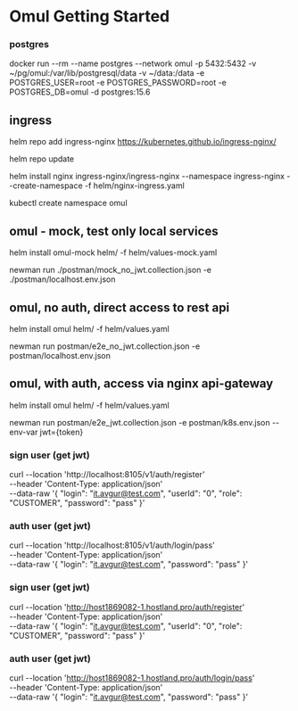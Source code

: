 # Omul Getting Started

### postgres

docker run --rm --name postgres --network omul -p 5432:5432 -v ~/pg/omul:/var/lib/postgresql/data -v ~/data:/data -e
POSTGRES_USER=root -e POSTGRES_PASSWORD=root -e POSTGRES_DB=omul -d postgres:15.6

## ingress

helm repo add ingress-nginx https://kubernetes.github.io/ingress-nginx/

helm repo update

helm install nginx ingress-nginx/ingress-nginx --namespace ingress-nginx --create-namespace -f helm/nginx-ingress.yaml

kubectl create namespace omul

## omul - mock, test only local services

helm install omul-mock helm/ -f helm/values-mock.yaml

newman run ./postman/mock_no_jwt.collection.json -e ./postman/localhost.env.json

## omul, no auth, direct access to rest api

helm install omul helm/ -f helm/values.yaml

newman run postman/e2e_no_jwt.collection.json -e postman/localhost.env.json

## omul, with auth, access via nginx api-gateway

helm install omul helm/ -f helm/values.yaml

newman run postman/e2e_jwt.collection.json -e postman/k8s.env.json --env-var jwt={token}

### sign user (get jwt)

curl --location 'http://localhost:8105/v1/auth/register' \
--header 'Content-Type: application/json' \
--data-raw '{
"login": "it.avgur@test.com",
"userId": "0",
"role": "CUSTOMER",
"password": "pass"
}'

### auth user (get jwt)

curl --location 'http://localhost:8105/v1/auth/login/pass' \
--header 'Content-Type: application/json' \
--data-raw '{
"login": "it.avgur@test.com",
"password": "pass"
}'

### sign user (get jwt)

curl --location 'http://host1869082-1.hostland.pro/auth/register' \
--header 'Content-Type: application/json' \
--data-raw '{
"login": "it.avgur@test.com",
"userId": "0",
"role": "CUSTOMER",
"password": "pass"
}'

### auth user (get jwt)

curl --location 'http://host1869082-1.hostland.pro/auth/login/pass' \
--header 'Content-Type: application/json' \
--data-raw '{
"login": "it.avgur@test.com",
"password": "pass"
}'
